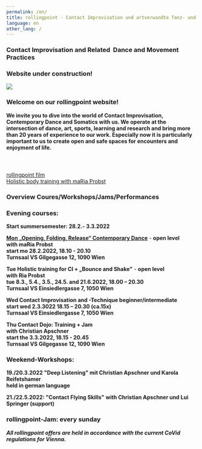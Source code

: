 ```yaml
---
permalink: /en/
title: rollingpoint - Contact Improvisation und artverwandte Tanz- und Bewegungsformen
language: en
other_lang: /
---
```

### Contact Improvisation and Related  Dance and Movement Practices

### **Website under construction!**

![](/assets/uploads/dsc_1901_klein.jpg)

### Welcome on our rollingpoint website!

**We invite you to dive into the world of Contact Improvisation, Contemporary Dance and Somatics with us. We operate at the intersection of dance, art, sports, learning and research and bring more than 20 years of experience to our work. Especially now it is particularly important to us to create open and safe spaces for encounters and enjoyment of life.**

#### &nbsp;

<div class="imglink"><a target="_blank" href="https://www.youtube.com/embed/kp3DqzN1Ldo"><img src="/assets/uploads/video_vorschau_rollingpoint.png" alt="" /><div>rollingpoint film</div></a></div>

<div class="imglink"><a target="_blank" href="https://www.youtube.com/embed/6A5otnVZAg4"><img src="/assets/uploads/video_vorschau_maria.png" alt="" /><div>Holistic body training with maRia Probst</div></a></div>

### Overview Coures/Workshops/Jams/Performances

### Evening courses:

**Start summersemester: 28.2.- 3.3.2022**

**[Mon „Opening, Folding, Release“ Contemporary Dance](/en/kurse#mo)** - **open level**\
**with maRia Probst**  \
**start mo 28.2.2022, 18.10 - 20.10**\
**Turnsaal VS Gilgegasse 12, 1090 Wien**

**Tue Holistic training for CI + „Bounce and Shake"** - **open level**\
**with Ria Probst**\
**tue 8.3., 5.4., 3.5., 24.5. and 21.6.2022, 18.00 – 20.30**\
**Turnsaal VS Einsiedlergasse 7, 1050 Wien**

**Wed Contact Improvisation and -Technique beginner/intermediate**\
**start wed 2.3.3022 18.15 – 20.30 (ca.15x)\
Turnsaal VS Einsiedlergasse 7, 1050 Wien**

**Thu Contact Dojo: Training + Jam**\
**with Christian Apschner**\
**start the 3.3.2022, 18.15 - 20.45**\
**Turnsaal VS Gilgegasse 12, 1090 Wien**

### Weekend-Workshops:

**19./20.3.2022 "Deep Listening" mit Christian Apschner und Karola Reifetshamer**\
**held in german language**

**21./22.5.2022: "Contact Flying Skills"** **with Christian Apschner und Lui Springer (support)**

### **rollingpoint-Jam: every sunday**

***All rollingpoint offers are held in accordance with the current CoVid regulations for Vienna.***

&nbsp;